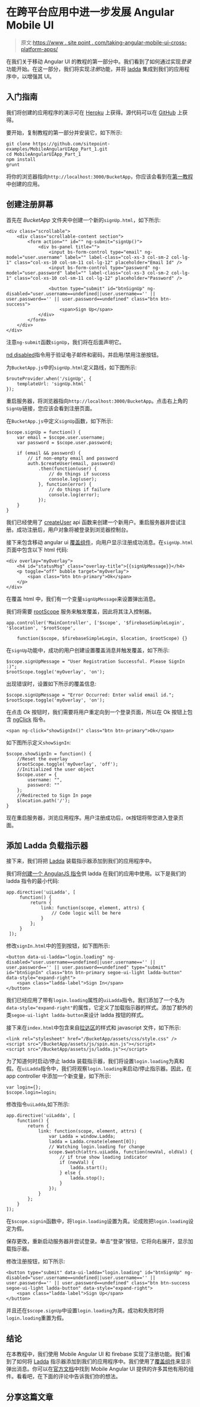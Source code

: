 # 在跨平台应用中进一步发展 Angular Mobile UI

> 原文:[https://www . site point . com/taking-angular-mobile-ui-cross-platform-apps/](https://www.sitepoint.com/taking-angular-mobile-ui-cross-platform-apps/)

在我们关于移动 Angular UI 的教程的第一部分中。我们看到了如何通过实现*登录*功能开始。在这一部分，我们将实现*注册*功能，并将 [ladda](http://lab.hakim.se/ladda/) 集成到我们的应用程序中，以增强其 UI。

## 入门指南

我们将创建的应用程序的演示可在 [Heroku](http://infinite-hamlet-4942.herokuapp.com/) 上获得。源代码可以在 [GitHub](https://github.com/sitepoint-examples/MobileAngularUIApp_Part_2) 上获得。

要开始，复制教程的第一部分并安装它，如下所示:

```
git clone https://github.com/sitepoint-examples/MobileAngularUIApp_Part_1.git
cd MobileAngularUIApp_Part_1
npm install
grunt
```

将你的浏览器指向`http://localhost:3000/BucketApp`，你应该会看到在[第一教程](https://www.sitepoint.com/getting-started-mobile-angular-ui/)中创建的应用。

## 创建注册屏幕

首先在 *BucketApp* 文件夹中创建一个新的`signUp.html`，如下所示:

```
<div class="scrollable">
    <div class="scrollable-content section">
        <form action="" id="" ng-submit="signUp()">
            <div bs-panel title="">
                <input bs-form-control type="email" ng-model="user.username" label="" label-class="col-xs-3 col-sm-2 col-lg-1" class="col-xs-10 col-sm-11 col-lg-12" placeholder="Email Id" />
                <input bs-form-control type="password" ng-model="user.password" label="" label-class="col-xs-3 col-sm-2 col-lg-1" class="col-xs-10 col-sm-11 col-lg-12" placeholder="Password" />

                <button type="submit" id="btnSignUp" ng-disabled="user.username==undefined||user.username=='' || user.password=='' || user.password==undefined" class="btn btn-success">
                    <span>Sign Up</span>
            </div>
        </form>
    </div>
</div>
```

注意`ng-submit`函数`signUp`，我们将在后面声明它。

[nd disabled](https://docs.angularjs.org/api/ng/directive/ngDisabled)指令用于验证电子邮件和密码，并启用/禁用注册按钮。

为`BucketApp.js`中的`signUp.html`定义路线，如下图所示:

```
$routeProvider.when('/signUp', {
    templateUrl: 'signUp.html'
});
```

重启服务器，将浏览器指向`http://localhost:3000/BucketApp`。点击右上角的`SignUp`链接，您应该会看到注册页面。

在`BucketApp.js`中定义`signUp`函数，如下所示:

```
$scope.signUp = function() {
    var email = $scope.user.username;
    var password = $scope.user.password;

    if (email && password) {
        // if non-empty email and password
        auth.$createUser(email, password)
            .then(function(user) {
                // do things if success
                console.log(user);
            }, function(error) {
                // do things if failure
                console.log(error);
            });
    }
}
```

我们已经使用了 [createUser](https://www.firebase.com/docs/web/api/firebasesimplelogin/createuser.html) api 函数来创建一个新用户。重启服务器并尝试注册。成功注册后，用户对象将被登录到浏览器控制台。

接下来包含移动 angular ui [覆盖组件](http://mobileangularui.com/docs/#overlays)，向用户显示注册成功消息。在`signUp.html`页面中包含以下 html 代码:

```
<div overlay="myOverlay">
    <h4 id="statusMsg" class="overlay-title">{{signUpMessage}}</h4>
    <p toggle="off" bubble target="myOverlay">
        <span class="btn btn-primary">Ok</span>
    </p>
</div>
```

在覆盖 html 中，我们有一个变量`signUpMessage`来设置弹出消息。

我们将需要 [rootScope](https://docs.angularjs.org/api/ng/service/%24rootScope) 服务来触发覆盖，因此将其注入控制器。

```
app.controller('MainController', ['$scope', '$firebaseSimpleLogin', '$location', '$rootScope',

    function($scope, $firebaseSimpleLogin, $location, $rootScope) {}
```

在`signUp`功能中，成功的用户创建设置覆盖消息并触发覆盖，如下所示:

```
$scope.signUpMessage = "User Registration Successful. Please SignIn :)";
$rootScope.toggle('myOverlay', 'on');
```

出现错误时，设置如下所示的覆盖信息:

```
$scope.signUpMessage = "Error Occurred: Enter valid email id.";
$rootScope.toggle('myOverlay', 'on');
```

在点击 *Ok* 按钮时，我们需要将用户重定向到一个登录页面，所以在 Ok 按钮上包含 [ngClick](https://docs.angularjs.org/api/ng/directive/ngClick) 指令。

```
<span ng-click="showSignIn()" class="btn btn-primary">Ok</span>
```

如下图所示定义`showSignIn`:

```
$scope.showSignIn = function() {
    //Reset the overlay
    $rootScope.toggle('myOverlay', 'off');
    //Initialized the user object
    $scope.user = {
        username: "",
        password: ""
    };
    //Redirected to Sign In page
    $location.path('/');
}
```

现在重启服务器，浏览应用程序。用户注册成功后，`OK`按钮将带您进入登录页面。

## 添加 Ladda 负载指示器

接下来，我们将把 [Ladda](http://lab.hakim.se/ladda/) 装载指示器添加到我们的应用程序中。

我们将[创建一个 AngularJS 指令](https://www.sitepoint.com/practical-guide-angularjs-directives/)供 ladda 在我们的应用中使用。以下是我们的 ladda 指令的最小代码:

```
app.directive('uiLadda', [
     function() {
         return {
             link: function(scope, element, attrs) {
                 // Code logic will be here
             }
         };
     }
 ]);
```

修改`signIn.html`中的签到按钮，如下图所示:

```
<button data-ui-ladda="login.loading" ng-disabled="user.username==undefined||user.username=='' || user.password=='' || user.password==undefined" type="submit" id="btnSignIn" class="btn btn-primary segoe-ui-light ladda-button" data-style="expand-right">
    <span class="ladda-label">Sign In</span>
</button>
```

我们已经应用了带有`login.loading`属性的`uiLadda`指令。我们添加了一个名为`data-style="expand-right"`的属性，它定义了加载指示器的样式。添加了额外的类`segoe-ui-light ladda-button`来设计 ladda 按钮的样式。

接下来在`index.html`中包含来自[拉达区](https://github.com/hakimel/Ladda/tree/master/dist)的样式和 javascript 文件，如下所示:

```
<link rel="stylesheet" href="/BucketApp/assets/css/style.css" />
<script src="/BucketApp/assets/js/spin.min.js"></script>
<script src="/BucketApp/assets/js/ladda.js"></script>
```

为了知道何时启动/停止 ladda 装载指示器，我们将设置`login.loading`为真和假。在`uiLadda`指令中，我们将观察`login.loading`来启动/停止指示器。因此，在 app controller 中添加一个新变量，如下所示:

```
var login={};
$scope.login=login;
```

修改指令`uiLadda`,如下所示:

```
app.directive('uiLadda', [
    function() {
        return {
            link: function(scope, element, attrs) {
                var Ladda = window.Ladda;
                ladda = Ladda.create(element[0]);
                // Watching login.loading for change
                scope.$watch(attrs.uiLadda, function(newVal, oldVal) {
                    // if true show loading indicator
                    if (newVal) {
                        ladda.start();
                    } else {
                        ladda.stop();
                    }
                });
            }
        };
    }
]);
```

在`$scope.signin`函数中，将`login.loading`设置为真。论成败把`login.loading`设定为假。

保存更改，重新启动服务器并尝试登录。单击“登录”按钮，它将向右展开，显示加载指示器。

修改注册按钮，如下所示:

```
<button type="submit" data-ui-ladda="login.loading" id="btnSignUp" ng-disabled="user.username==undefined||user.username=='' || user.password=='' || user.password==undefined" class="btn btn-success segoe-ui-light ladda-button" data-style="expand-right">
    <span class="ladda-label">Sign Up</span>
</button>
```

并且还在`$scope.signUp`中设置`login.loading`为真。成功和失败时将`login.loading`重置为假。

## 结论

在本教程中，我们使用 Mobile Angular UI 和 firebase 实现了注册功能。我们看到了如何将 [Ladda](http://lab.hakim.se/ladda/) 指示器添加到我们的应用程序中。我们使用了[覆盖组件](http://mobileangularui.com/docs/#overlays)来显示弹出消息。你可以在[官方文档](http://mobileangularui.com/docs/)中找到 Mobile Angular UI 提供的许多其他有用的组件。看看吧，在下面的评论中告诉我们你的想法。

## 分享这篇文章